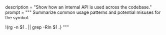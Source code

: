description = "Show how an internal API is used across the codebase."
prompt = """
Summarize common usage patterns and potential misuses for the symbol.


!{rg -n $1 . || grep -RIn $1 .}
"""
